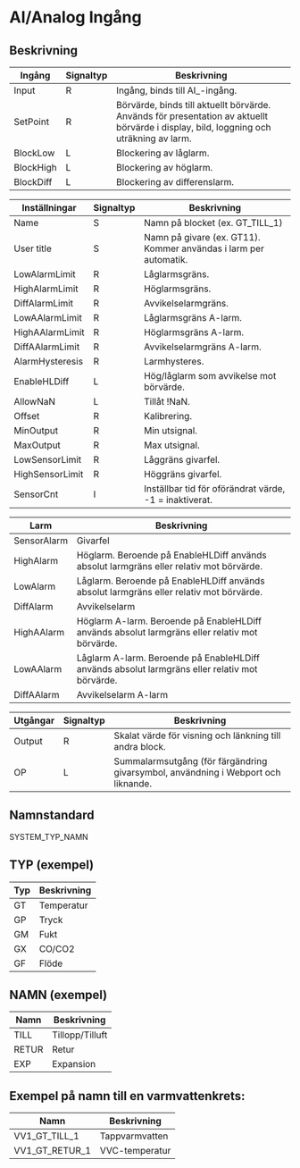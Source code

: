 # AI/Analog Ingång

## Beskrivning

| Ingång | Signaltyp | Beskrivning |
| --- | --- | --- |
| Input | R | Ingång, binds till AI_-ingång. |
| SetPoint | R | Börvärde, binds till aktuellt börvärde. Används för presentation av aktuellt börvärde i display, bild, loggning och uträkning av larm. |
| BlockLow | L | Blockering av låglarm. |
| BlockHigh | L | Blockering av höglarm. |
| BlockDiff | L | Blockering av differenslarm. |

| Inställningar | Signaltyp | Beskrivning |
| --- | --- | --- |
| Name | S | Namn på blocket (ex. GT_TILL_1) |
| User title | S | Namn på givare (ex. GT11). Kommer användas i larm per automatik. |
| LowAlarmLimit | R | Låglarmsgräns. |
| HighAlarmLimit | R | Höglarmsgräns. |
| DiffAlarmLimit | R | Avvikelselarmgräns. |
| LowAAlarmLimit | R | Låglarmsgräns A-larm. |
| HighAAlarmLimit | R | Höglarmsgräns A-larm. |
| DiffAAlarmLimit | R | Avvikelselarmgräns A-larm. |
| AlarmHysteresis | R | Larmhysteres. |
| EnableHLDiff | L | Hög/låglarm som avvikelse mot börvärde. |
| AllowNaN | L | Tillåt !NaN. |
| Offset | R | Kalibrering. |
| MinOutput | R | Min utsignal. |
| MaxOutput | R | Max utsignal. |
| LowSensorLimit | R | Låggräns givarfel. |
| HighSensorLimit | R | Höggräns givarfel. |
| SensorCnt | I | Inställbar tid för oförändrat värde, -1 = inaktiverat. |

| Larm | Beskrivning |
| --- | --- |
| SensorAlarm | Givarfel |
| HighAlarm | Höglarm. Beroende på EnableHLDiff används absolut larmgräns eller relativ mot börvärde. |
| LowAlarm | Låglarm. Beroende på EnableHLDiff används absolut larmgräns eller relativ mot börvärde. |
| DiffAlarm | Avvikelselarm |
| HighAAlarm | Höglarm A-larm. Beroende på EnableHLDiff används absolut larmgräns eller relativ mot börvärde. |
| LowAAlarm | Låglarm A-larm. Beroende på EnableHLDiff används absolut larmgräns eller relativ mot börvärde. |
| DiffAAlarm | Avvikelselarm A-larm |

| Utgångar | Signaltyp | Beskrivning |
| --- | --- | --- |
| Output | R | Skalat värde för visning och länkning till andra block. |
| OP | L | Summalarmsutgång (för färgändring givarsymbol, användning i Webport och liknande. |

## Namnstandard

SYSTEM_TYP_NAMN

## TYP (exempel)

| Typ | Beskrivning |
| --- | --- |
| GT | Temperatur |
| GP | Tryck |
| GM | Fukt |
| GX | CO/CO2 |
| GF | Flöde |

## NAMN (exempel)

| Namn | Beskrivning |
| --- | --- |
| TILL | Tillopp/Tilluft |
| RETUR | Retur |
| EXP | Expansion |

## Exempel på namn till en varmvattenkrets:

| Namn | Beskrivning |
| --- | --- |
| VV1_GT_TILL_1 | Tappvarmvatten |
| VV1_GT_RETUR_1 | VVC-temperatur |


